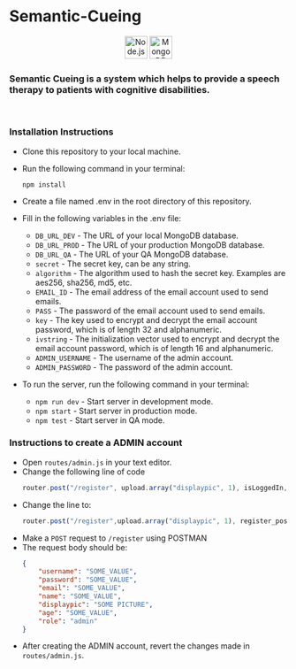 # Semantic-Cueing
<p align="center"
<a href="https://nodejs.org/" title="Node.js"><img src="https://github.com/get-icon/geticon/raw/master/icons/nodejs-icon.svg" alt="Node.js" width="41px" height="41px"></a>
<a href="https://www.mongodb.org/" title="MongoDB"><img src="https://github.com/get-icon/geticon/raw/master/icons/mongodb-icon.svg" alt="MongoDB" width="41px" height="41px"></a>
</p>

### Semantic Cueing is a system which helps to provide a speech therapy to patients with cognitive disabilities.

<br>

### Installation Instructions
- Clone this repository to your local machine.
- Run the following command in your terminal:

    ```npm install```
- Create a file named .env in the root directory of this repository.
- Fill in the following variables in the .env file:
    - ```DB_URL_DEV``` - The URL of your local MongoDB database.
    - ```DB_URL_PROD``` - The URL of your production MongoDB database.
    - ```DB_URL_QA``` - The URL of your QA MongoDB database.        
    - ```secret``` - The secret key, can be any string.
    - ```algorithm``` - The algorithm used to hash the secret key. Examples are aes256, sha256, md5, etc.
    - ```EMAIL_ID``` - The email address of the email account used to send emails.
    - ```PASS``` - The password of the email account used to send emails.
    - ```key``` - The key used to encrypt and decrypt the email account password, which is of length 32 and alphanumeric.
    - ```ivstring``` - The initialization vector used to encrypt and decrypt the email account password, which is of length 16 and alphanumeric.
    - ```ADMIN_USERNAME``` - The username of the admin account.
    - ```ADMIN_PASSWORD``` - The password of the admin account.
- To run the server, run the following command in your terminal:

    - ```npm run dev``` - Start server in development mode.
    - ```npm start``` - Start server in production mode.
    - ```npm test``` - Start server in QA mode. 

### Instructions to create a ADMIN account
- Open ```routes/admin.js``` in your text editor.
- Change the following line of code 
    ```js 
    router.post("/register", upload.array("displaypic", 1), isLoggedIn, isAdmin, registerValidator, register_post);
    ```
- Change the line to:
    ```js
    router.post("/register",upload.array("displaypic", 1), register_post);
    ```
- Make a `POST` request to `/register` using POSTMAN
- The request body should be:
    ```json
    {
        "username": "SOME_VALUE",
        "password": "SOME_VALUE",
        "email": "SOME_VALUE",
        "name": "SOME_VALUE",
        "displaypic": "SOME PICTURE",
        "age": "SOME_VALUE",
        "role": "admin"
    }
    ```
- After creating the ADMIN account, revert the changes made in `routes/admin.js`.



